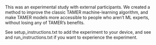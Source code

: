 This was an experimental study with external participants. We created a method to improve the classic TAMER machine-learning algorithm, and make TAMER models more accessible to people who aren’t ML experts, without losing any of TAMER’s benefits.

See setup_instructions.txt to add the experiment to your device, and see and run_instructions.txt if you want to experience the experiment.
